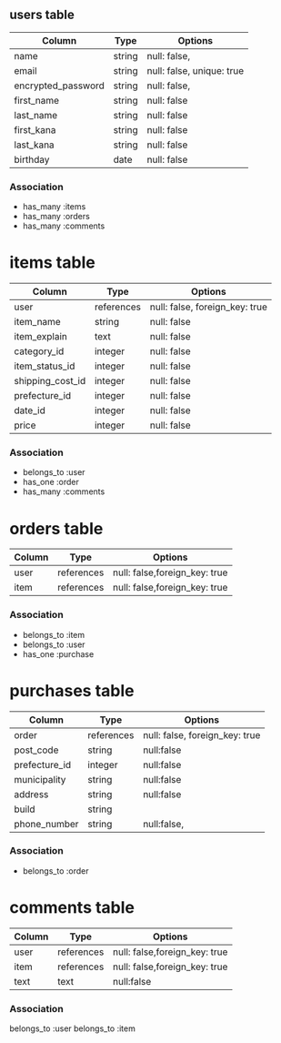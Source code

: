 ## users table
| Column             | Type                | Options                   |
|--------------------|---------------------|---------------------------|
| name               | string              | null: false,              |
| email              | string              | null: false, unique: true |
| encrypted_password | string              | null: false,              |
| first_name         | string              | null: false               |
| last_name          | string              | null: false               |
| first_kana         | string              | null: false               |
| last_kana          | string              | null: false               |
| birthday           | date                | null: false               |

### Association
* has_many :items
* has_many :orders
* has_many :comments

# items table
| Column             | Type                | Options                   |
|--------------------|---------------------|---------------------------|
| user               | references          | null: false, foreign_key: true |
| item_name          | string              | null: false               |
| item_explain       | text                | null: false               |
| category_id        | integer             | null: false               |
| item_status_id     | integer             | null: false               |
| shipping_cost_id   | integer             | null: false               |
| prefecture_id      | integer             | null: false               |
| date_id            | integer             | null: false               |
| price              | integer             | null: false               |
### Association

- belongs_to :user
- has_one :order
- has_many :comments

# orders table
| Column             | Type                | Options                   |
|--------------------|---------------------|---------------------------|
| user               | references          | null: false,foreign_key: true|
| item               | references          | null: false,foreign_key: true|

### Association
- belongs_to :item
- belongs_to :user
- has_one :purchase

# purchases table
| Column             | Type                | Options                   |
|--------------------|---------------------|---------------------------| 
| order 	           | references          | null: false, foreign_key: true|
| post_code          | string              | null:false                |
| prefecture_id      | integer             | null:false                |
| municipality       | string              | null:false                |
| address            | string              | null:false                |
| build              | string              |                           |
| phone_number       | string              | null:false,               |

### Association
- belongs_to :order

# comments table
| Column             | Type                | Options                   |
|--------------------|---------------------|---------------------------| 
| user               | references          | null: false,foreign_key: true|
| item               | references          | null: false,foreign_key: true|
| text               | text                | null:false                |

### Association
belongs_to :user
belongs_to :item